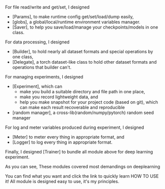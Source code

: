 For file read/write and get/set, I designed

- [Params], to make runtime config get/set/load/dump easily,
- [globs], a global/local/runtime environment variables manager.
- [Saver], to help you save/load/manage your checkpoints/models in one class.

For data processing, I designed

- [Builder], to hold nearly all dataset formats and special operations by one class,
- [Delegate], a torch dataset-like class to hold other dataset formats and operations that builder can't.

For managing experiments, I designed

- [Experiment], which can
    - make you build a suitable directory and file path in one place,
    - make you record lightweight data, and
    - help you make snapshot for your project code (based on git), which can make each result recoverable and
      reproducible
- [random manager], a cross-lib(random/numpy/pytorch) random seed manager

For log and meter variables produced during experiment, I designed

- [Meter] to meter every thing in appropriate format, and
- [Logger] to log every thing in appropriate format.

Finally, I designed [Trainer] to bundle all module above for deep learning experiment.


As you can see, These modules covered most demandings on deeplearning 

You can find what you want and click the link to quickly learn HOW TO USE it! All module is designed easy to use, it's
my principles.



